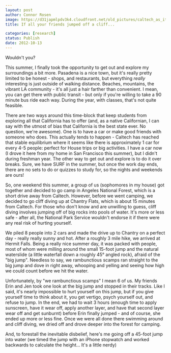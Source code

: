 ```yaml
---
layout: post
author: Connor Rosen
image: https://d31japmlpdv3k4.cloudfront.net/old_pictures/caltech_as_it_happens/6a0105349b8251970b017d3ca15107970c.jpg
title: If all your friends jumped off a cliff...

categories: [research]
status: Publish
date: 2012-10-13
---
```



Wouldn't you?

This summer, I finally took the opportunity to get out and explore my surroundings a bit more. Pasadena is a nice town, but it's really pretty limited to be honest - shops, and restaurants, but everything *really* interesting is just outside of walking distance. Beaches, mountains, the vibrant LA community - it's all just a hair farther than convenient. I mean, you can get there with public transit - but only if you're willing to take a 90 minute bus ride each way. During the year, with classes, that's not quite feasible.

There are two ways around this time-block that keep students from exploring all that California has to offer (and, as a native Californian, I can say with the utmost of bias that California is the best state ever. No question, we're awesome). One is to have a car or make good friends with someone who does. This actually tends to happen - Caltech has reached that stable equilibrium where it seems like there is approximately 1 car for every 4-5 people: perfect for House trips or big activities. I have a car now (I drove it here from my home in San Francisco this summer), but I didn't during freshman year. The other way to get out and explore is to do it over breaks. Sure, we have SURF in the summer, but once the work day ends, there are no sets to do or quizzes to study for, so the nights and weekends are ours!

So, one weekend this summer, a group of us (sophomores in my house) got together and decided to go camp in Angeles National Forest, which is a short drive away from Caltech. However, before we went camping, we decided to go cliff diving up at Chantry Flats, which is about 15 minutes from Caltech. For those who don't know and are unwilling to guess, cliff diving involves jumping off of big rocks into pools of water. It's more or less safe - after all, the National Park Service wouldn't endorse it if there were any real risk of hurting yourself.

We piled 8 people into 2 cars and made the drive up to Chantry on a perfect day - really really sunny and hot. After a roughly 3 mile hike, we arrived at Hermit Falls. Being a really nice summer day, it was packed with people, most of whom were milling around the small 15-foot jump and the natural waterslide (a little waterfall down a roughly 45° angled rock), afraid of the "big jump". Needless to say, we rambunctious scamps ran straight to the big jump and dove in right away, whooping and yelling and seeing how high we could count before we hit the water.

Unfortunately, by "we rambunctious scamps" I mean 6 of us. My friends Erin and Jen took one look at the big jump and stopped in their tracks. Like I said, it's nearly impossible to hurt yourself on this jump, but if you give yourself time to think about it, you get vertigo, psych yourself out, and refuse to jump. In the end, we had to wait 3 hours (enough time to apply sunscreen, have it wear off, apply another layer, and have that second layer wear off and get sunburnt) before Erin finally jumped - and of course, she ended up more or less fine. Once we were all done there swimming around and cliff diving, we dried off and drove deeper into the forest for camping.

And, to forestall the inevitable disbelief, here's me going off a 45-foot jump into water (we timed the jump with an iPhone stopwatch and worked backwards to calculate the height... It's a little nerdy)

